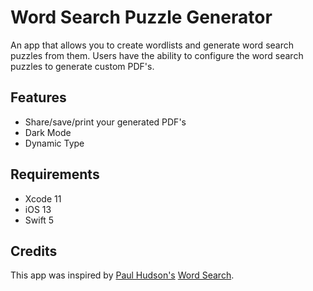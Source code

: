 # Word Search Puzzle Generator
An app that allows you to create wordlists and generate word search puzzles from them. Users have the ability to configure the word search puzzles to generate custom PDF's.

## Features
- Share/save/print your generated PDF's
- Dark Mode
- Dynamic Type

## Requirements
- Xcode 11
- iOS 13
- Swift 5

## Credits
This app was inspired by [Paul Hudson's](https://www.twitter.com/twostraws) [Word Search](https://github.com/twostraws/SwiftOnSundays/tree/master/006%20Wordsearch).
